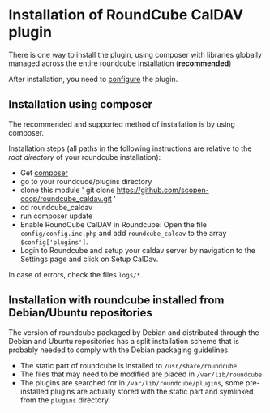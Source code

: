 # Installation of RoundCube CalDAV plugin

There is one way to install the plugin,  using composer with libraries globally managed across the entire roundcube installation (__recommended__)


After installation, you need to [configure](#configuration) the plugin.

## Installation using composer

The recommended and supported method of installation is by using composer.

Installation steps (all paths in the following instructions are relative to the _root directory_ of your roundcube
installation):

- Get [composer](https://getcomposer.org/download/)
- go to your roundcude/plugins directory 
- clone this module ' git clone https://github.com/scopen-coop/roundcube_caldav.git ' 
- cd roundcube_caldav
- run composer update 
- Enable RoundCube CalDAV in Roundcube:
  Open the file `config/config.inc.php` and add `roundcube_caldav` to the array `$config['plugins']`.
- Login to Roundcube and setup your caldav server by navigation to the Settings page and click on Setup CalDav.

In case of errors, check the files `logs/*`.

## Installation with roundcube installed from Debian/Ubuntu repositories

The version of roundcube packaged by Debian and distributed through the Debian and Ubuntu repositories has a split
installation scheme that is probably needed to comply with the Debian packaging guidelines.
  - The static part of roundcube is installed to `/usr/share/roundcube`
  - The files that may need to be modified are placed in `/var/lib/roundcube`
  - The plugins are searched for in `/var/lib/roundcube/plugins`, some pre-installed plugins are actually stored with the
    static part and symlinked from the `plugins` directory.
